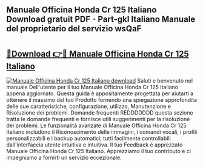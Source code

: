 ## Manuale Officina Honda Cr 125 Italiano Download gratuit PDF - Part-gkI Italiano Manuale del proprietario del servizio wsQaF

# <h2><a href="http://dfax20.blite.top/?on=Manuale+Officina+Honda+Cr+125+Italiano">🔗Download 👉🔴 Manuale Officina Honda Cr 125 Italiano</a></h2>

[![Manuale Officina Honda Cr 125 Italiano download](https://i.imgur.com/lujVjoI.png)](http://dfax20.blite.top/?on=Manuale+Officina+Honda+Cr+125+Italiano)
Saluti e benvenuto nel manuale Dell'utente per il tuo Manuale Officina Honda Cr 125 Italiano appena aggiornato. Questa guida è appositamente progettata per aiutarti a ottenere il massimo dal tuo Prodotto fornendo una spiegazione approfondita delle sue caratteristiche, configurazione, utilizzo, Manutenzione e Risoluzione dei problemi. Domande frequenti REDDDDDDD questa sezione tratta le domande frequenti e fornisce utili suggerimenti per la risoluzione dei problemi. Le funzionalità avanzate di Manuale Officina Honda Cr 125 Italiano includono il Riconoscimento delle immagini, i comandi vocali, i profili personalizzabili e i backup automatici, tutti facilmente controllabili dall'interfaccia utente intuitiva e intuitiva. Il tuo Feedback è apprezzato Manuale Officina Honda Cr 125 Italiano. Apprezziamo il tuo contributo e ci impegniamo a fornirti un servizio eccezionale.
